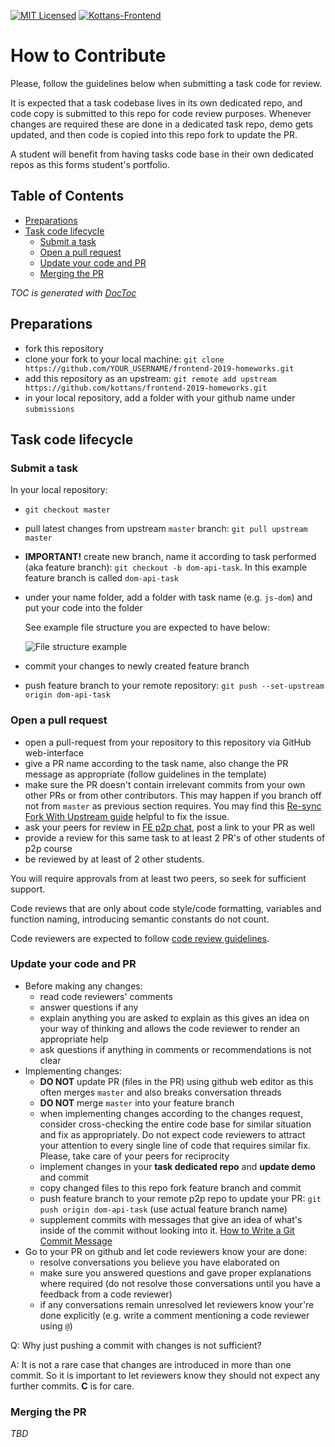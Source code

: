 [![MIT Licensed][icon-mit]][license]
[![Kottans-Frontend][icon-kottans]][kottans-frontend]

# How to Contribute

Please, follow the guidelines below when submitting
a task code for review.

It is expected that a task codebase lives in its own dedicated repo,
and code copy is submitted to this repo for code review purposes.
Whenever changes are required these are done in a dedicated task
repo, demo gets updated, and then code is copied into this
repo fork to update the PR.

A student will benefit from having tasks code base in their own
dedicated repos as this forms student's portfolio.

<!-- START doctoc generated TOC please keep comment here to allow auto update -->
<!-- DON'T EDIT THIS SECTION, INSTEAD RE-RUN doctoc TO UPDATE -->
## Table of Contents

- [Preparations](#preparations)
- [Task code lifecycle](#task-code-lifecycle)
  - [Submit a task](#submit-a-task)
  - [Open a pull request](#open-a-pull-request)
  - [Update your code and PR](#update-your-code-and-pr)
  - [Merging the PR](#merging-the-pr)

<!-- END doctoc generated TOC please keep comment here to allow auto update -->
*TOC is generated with [DocToc](https://github.com/thlorenz/doctoc)*

## Preparations

- fork this repository
- clone your fork to your local machine:
  `git clone https://github.com/YOUR_USERNAME/frontend-2019-homeworks.git`
- add this repository as an upstream:
  `git remote add upstream https://github.com/kottans/frontend-2019-homeworks.git`
- in your local repository, add a folder with your github name under
  `submissions`

## Task code lifecycle

### Submit a task

In your local repository:

- `git checkout master`
- pull latest changes from upstream `master` branch:
  `git pull upstream master`
- **IMPORTANT!** create new branch, name it according to task performed
  (aka feature branch): `git checkout -b dom-api-task`.
  In this example feature branch is called `dom-api-task`
- under your name folder, add a folder with task name (e.g. `js-dom`)
  and put your code into the folder

  See example file structure you are expected to have below:

  ![File structure example](img/file-structure.png)

- commit your changes to newly created feature branch
- push feature branch to your remote repository:
  `git push --set-upstream origin dom-api-task`

### Open a pull request

- open a pull-request from your repository to this repository
  via GitHub web-interface
- give a PR name according to the task name,
  also change the PR message as appropriate
  (follow guidelines in the template)
- make sure the PR doesn't contain irrelevant commits
  from your own other PRs or from other contributors.
  This may happen if you branch off not from `master`
  as previous section requires. You may find this
  [Re-sync Fork With Upstream guide](https://gist.github.com/OleksiyRudenko/8b3ddb664308de0634b53c525e551d8b)
  helpful to fix the issue.
- ask your peers for review in
  [FE p2p chat](https://web.telegram.org/#/im?p=s1495296464_549300875144563897),
  post a link to your PR as well
- provide a review for this same task to at least 2 PR's of other students of p2p course
- be reviewed by at least of 2 other students.

You will require approvals from at least two peers, so seek
for sufficient support.

Code reviews that are only about code style/code formatting,
variables and function naming,
introducing semantic constants do not count.

Code reviewers are expected to follow
[code review guidelines](./code-review-guidelines.md).

### Update your code and PR

- Before making any changes:
  - read code reviewers' comments
  - answer questions if any
  - explain anything you are asked to explain
    as this gives an idea on your way of thinking and allows
    the code reviewer to render an appropriate help
  - ask questions if anything in comments or recommendations
    is not clear
- Implementing changes:
  - **DO NOT** update PR (files in the PR) using github web editor
    as this often merges `master` and also breaks conversation threads
  - **DO NOT** merge `master` into your feature branch
  - when implementing changes according to the changes request,
    consider cross-checking the entire code base for similar
    situation and fix as appropriately. Do not expect code reviewers
    to attract your attention to every single line of code that
    requires similar fix. Please, take care of your peers for reciprocity
  - implement changes in your **task dedicated repo** and **update demo**
    and commit
  - copy changed files to this repo fork feature branch and commit
  - push feature branch to your remote p2p repo to update your PR:
    `git push origin dom-api-task`
    (use actual feature branch name)
  - supplement commits with messages that give an idea of what's inside
    of the commit without looking into it.
    [How to Write a Git Commit Message](https://chris.beams.io/posts/git-commit/)
- Go to your PR on github and let code reviewers know your are done:
  - resolve conversations you believe you have elaborated on
  - make sure you answered questions and gave proper explanations where
    required (do not resolve those conversations until you have a feedback
    from a code reviewer)
  - if any conversations remain unresolved let reviewers
    know your're done explicitly (e.g. write a comment mentioning
    a code reviewer using `@`)

Q: Why just pushing a commit with changes is not sufficient?

A: It is not a rare case that changes are introduced in more
than one commit. So it is important to let reviewers know
they should not expect any further commits. **C** is for care.

### Merging the PR

_TBD_

[icon-mit]: https://img.shields.io/badge/license-MIT-blue.svg
[license]: https://github.com/OleksiyRudenko/a-tiny-JS-world/blob/master/LICENSE.md

[icon-kottans]: https://img.shields.io/badge/%3D(%5E.%5E)%3D-frontend-yellow.svg
[kottans-frontend]: https://github.com/kottans/frontend
